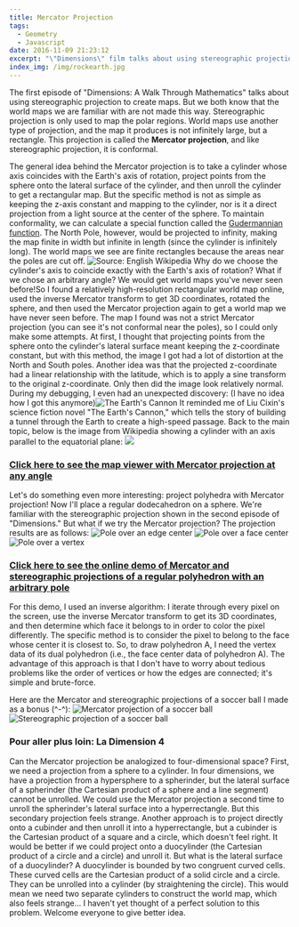```yaml
---
title: Mercator Projection
tags:
  - Geometry
  - Javascript
date: 2016-11-09 21:23:12
excerpt: "\"Dimensions\" film talks about using stereographic projection to create maps. But the world maps we are familiar with are not made this way. World maps use another type of projection, and the map it produces is not infinitely large, but a rectangle. This projection is called the Mercator projection, and like stereographic projection, it is conformal."
index_img: /img/rockearth.jpg
---
```



The first episode of "Dimensions: A Walk Through Mathematics" talks about using stereographic projection to create maps. But we both know that the world maps we are familiar with are not made this way. Stereographic projection is only used to map the polar regions. World maps use another type of projection, and the map it produces is not infinitely large, but a rectangle. This projection is called the **Mercator projection**, and like stereographic projection, it is conformal.

The general idea behind the Mercator projection is to take a cylinder whose axis coincides with the Earth's axis of rotation, project points from the sphere onto the lateral surface of the cylinder, and then unroll the cylinder to get a rectangular map. But the specific method is not as simple as keeping the z-axis constant and mapping to the cylinder, nor is it a direct projection from a light source at the center of the sphere. To maintain conformality, we can calculate a special function called the [Gudermannian function](https://en.wikipedia.org/wiki/Gudermannian_function). The North Pole, however, would be projected to infinity, making the map finite in width but infinite in length (since the cylinder is infinitely long). The world maps we see are finite rectangles because the areas near the poles are cut off.
![Source: English Wikipedia](https://upload.wikimedia.org/wikipedia/commons/thumb/e/e2/Cylindrical_Projection_basics2.svg/600px-Cylindrical_Projection_basics2.svg.png)
Why do we choose the cylinder's axis to coincide exactly with the Earth's axis of rotation? What if we chose an arbitrary angle? We would get world maps you've never seen before!So I found a relatively high-resolution rectangular world map online, used the inverse Mercator transform to get 3D coordinates, rotated the sphere, and then used the Mercator projection again to get a world map we have never seen before. The map I found was not a strict Mercator projection (you can see it's not conformal near the poles), so I could only make some attempts. At first, I thought that projecting points from the sphere onto the cylinder's lateral surface meant keeping the z-coordinate constant, but with this method, the image I got had a lot of distortion at the North and South poles. Another idea was that the projected z-coordinate had a linear relationship with the latitude, which is to apply a sine transform to the original z-coordinate. Only then did the image look relatively normal. During my debugging, I even had an unexpected discovery: (I have no idea how I got this anymore)![The Earth's Cannon](/img/rockearth.jpg)
It reminded me of Liu Cixin's science fiction novel "The Earth's Cannon," which tells the story of building a tunnel through the Earth to create a high-speed passage.
Back to the main topic, below is the image from Wikipedia showing a cylinder with an axis parallel to the equatorial plane:
![](https://upload.wikimedia.org/wikipedia/commons/1/15/MercTranSph.png)

### [Click here to see the map viewer with Mercator projection at any angle](/three/shaderEarth.html)

Let's do something even more interesting: project polyhedra with Mercator projection! Now I'll place a regular dodecahedron on a sphere. We're familiar with the stereographic projection shown in the second episode of "Dimensions." But what if we try the Mercator projection? The projection results are as follows:
![Pole over an edge center](/img/projpoly1.gif)
![Pole over a face center](/img/projpoly2.gif)
![Pole over a vertex](/img/projpoly3.gif)

### [Click here to see the online demo of Mercator and stereographic projections of a regular polyhedron with an arbitrary pole](/three/ployhedralEarth.html)

For this demo, I used an inverse algorithm: I iterate through every pixel on the screen, use the inverse Mercator transform to get its 3D coordinates, and then determine which face it belongs to in order to color the pixel differently. The specific method is to consider the pixel to belong to the face whose center it is closest to. So, to draw polyhedron A, I need the vertex data of its dual polyhedron (i.e., the face center data of polyhedron A). The advantage of this approach is that I don't have to worry about tedious problems like the order of vertices or how the edges are connected; it's simple and brute-force.

Here are the Mercator and stereographic projections of a soccer ball I made as a bonus (^-^):
![Mercator projection of a soccer ball](/img/projpoly4.gif)
![Stereographic projection of a soccer ball](/img/projpoly5.gif)
### Pour aller plus loin: La Dimension 4
Can the Mercator projection be analogized to four-dimensional space? First, we need a projection from a sphere to a cylinder. In four dimensions, we have a projection from a hypersphere to a spherinder, but the lateral surface of a spherinder (the Cartesian product of a sphere and a line segment) cannot be unrolled. We could use the Mercator projection a second time to unroll the spherinder's lateral surface into a hyperrectangle. But this secondary projection feels strange. Another approach is to project directly onto a cubinder and then unroll it into a hyperrectangle, but a cubinder is the Cartesian product of a square and a circle, which doesn't feel right. It would be better if we could project onto a duocylinder (the Cartesian product of a circle and a circle) and unroll it. But what is the lateral surface of a duocylinder? A duocylinder is bounded by two congruent curved cells. These curved cells are the Cartesian product of a solid circle and a circle. They can be unrolled into a cylinder (by straightening the circle). This would mean we need two separate cylinders to construct the world map, which also feels strange... I haven't yet thought of a perfect solution to this problem. Welcome everyone to give better idea.